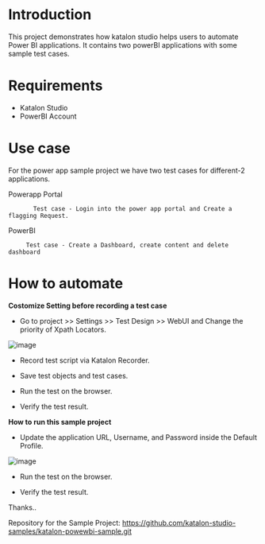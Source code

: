 # Introduction

This project demonstrates how katalon studio helps users to automate Power BI applications. It contains two powerBI applications with some sample test cases.

# Requirements

* Katalon Studio
* PowerBI Account

# Use case

For the power app sample project we have two test cases for different-2 applications.

Powerapp Portal

           Test case - Login into the power app portal and Create a flagging Request.
           
PowerBI

         Test case - Create a Dashboard, create content and delete dashboard

# How to automate

**Costomize Setting before recording a test case**

* Go to project >> Settings >> Test Design >> WebUI and Change the priority of Xpath Locators.

![image](https://user-images.githubusercontent.com/84115288/214218084-b99e47c5-be63-49ad-89c2-fb4bcbcebb83.png)

* Record test script via Katalon Recorder.

* Save test objects and test cases.

* Run the test on the browser.

* Verify the test result.

**How to run this sample project**

* Update the application URL, Username, and Password inside the Default Profile.

![image](https://user-images.githubusercontent.com/84115288/215413135-6114c037-3f99-4a33-9b52-9805ab15628c.png)

* Run the test on the browser.

* Verify the test result.


Thanks..

Repository for the Sample Project: https://github.com/katalon-studio-samples/katalon-powewbi-sample.git
